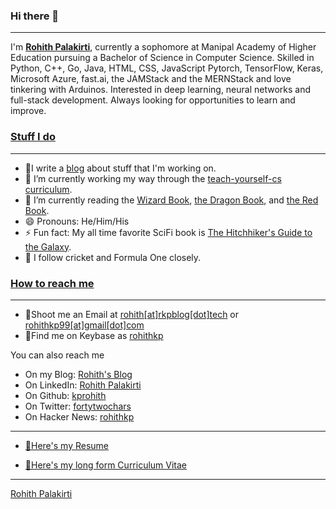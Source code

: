 ### Hi there 👋
---
<!--
**kprohith/kprohith** is a ✨ _special_ ✨ repository because its `README.md` (this file) appears on your GitHub profile.

Here are some ideas to get you started:
-->
I'm [**Rohith Palakirti**](https://linkedin.com/in/rohith-kp), currently a sophomore at Manipal Academy of Higher Education pursuing a Bachelor of Science in Computer Science. Skilled in Python, C++, Go, Java, HTML, CSS, JavaScript Pytorch, TensorFlow, Keras, Microsoft Azure, fast.ai, the JAMStack and the MERNStack and love tinkering with Arduinos. Interested in deep learning, neural networks and full-stack development. Always looking for opportunities to learn and improve.

### [Stuff I do](#stuff-i-do)

---

- 📃I write a [blog](https://www.rkpblog.tech) about stuff that I'm working on.
- 🔭 I’m currently working my way through the [teach-yourself-cs curriculum](https://www.teachyourselfcs.com).
- 🌱 I’m currently reading the [Wizard Book](https://en.wikipedia.org/wiki/Structure_and_Interpretation_of_Computer_Programs), [the Dragon Book](https://en.wikipedia.org/wiki/Compilers:_Principles,_Techniques,_and_Tools), and [the Red Book](http://www.redbook.io/).
- 😄 Pronouns: He/Him/His
- ⚡ Fun fact: My all time favorite SciFi book is [The Hitchhiker's Guide to the Galaxy](https://en.wikipedia.org/wiki/The_Hitchhiker%27s_Guide_to_the_Galaxy).
- 🤿 I follow cricket and Formula One closely.

### [How to reach me](#how-to-reach-me)

---

- 📧Shoot me an Email at [rohith[at]rkpblog[dot]tech](mailto:rohith@rkpblog.tech) or
           [rohithkp99[at]gmail[dot]com](mailto:rohithkp99@gmail.com)
- 🔑Find me on Keybase as [rohithkp](https://keybase.io/rohithkp)

 You can also reach me

- On my Blog: [Rohith's Blog](https://www.rkpblog.tech/)
- On LinkedIn: [Rohith Palakirti](https://linkedin.com/in/rohith-kp)
- On Github: [kprohith](https://github.com/kprohith)
- On Twitter: [fortytwochars](https://twitter.com/fortytwochars)
- On Hacker News: [rohithkp](https://news.ycombinator.com/user?id=rohithkp)

---

- [📠Here's my Resume](https://rkpblog.tech/cv.pdf)

- [🧾Here's my long form Curriculum Vitae](https://drive.google.com/file/d/1lRLYUBquMmihU7_QP115nudGhwaoyjUE/view?usp=sharing)

---

<div class="LI-profile-badge"  data-version="v1" data-size="large" data-locale="en_US" data-type="horizontal" data-theme="dark" data-vanity="rohith-kp"><a class="LI-simple-link" href='https://in.linkedin.com/in/rohith-kp?trk=profile-badge'>Rohith Palakirti</a></div>


 
